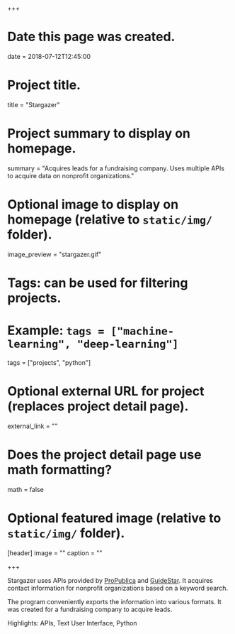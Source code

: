 
+++
# Date this page was created.
date = 2018-07-12T12:45:00

# Project title.
title = "Stargazer"

# Project summary to display on homepage.
summary = "Acquires leads for a fundraising company. Uses multiple APIs to acquire data on nonprofit organizations."

# Optional image to display on homepage (relative to `static/img/` folder).
image_preview = "stargazer.gif"

# Tags: can be used for filtering projects.
# Example: `tags = ["machine-learning", "deep-learning"]`
tags = ["projects", "python"]

# Optional external URL for project (replaces project detail page).
external_link = ""

# Does the project detail page use math formatting?
math = false

# Optional featured image (relative to `static/img/` folder).
[header]
image = ""
caption = ""

+++

Stargazer uses APIs provided by [ProPublica](https://projects.propublica.org/nonprofits/api) and [GuideStar](https://www.guidestar.org/Home.aspx). It acquires contact information for nonprofit organizations based on a keyword search.

The program conveniently exports the information into various formats. It was created for a fundraising company to acquire leads.

Highlights: APIs, Text User Interface, Python



